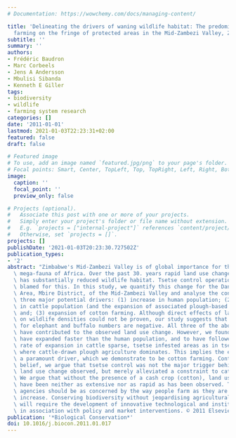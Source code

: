 ```yaml
---
# Documentation: https://wowchemy.com/docs/managing-content/

title: 'Delineating the drivers of waning wildlife habitat: The predominance of cotton
  farming on the fringe of protected areas in the Mid-Zambezi Valley, Zimbabwe'
subtitle: ''
summary: ''
authors:
- Frédéric Baudron
- Marc Corbeels
- Jens A Andersson
- Mbulisi Sibanda
- Kenneth E Giller
tags:
- biodiversity
- wildlife
- farming system research
categories: []
date: '2011-01-01'
lastmod: 2021-01-03T22:23:31+02:00
featured: false
draft: false

# Featured image
# To use, add an image named `featured.jpg/png` to your page's folder.
# Focal points: Smart, Center, TopLeft, Top, TopRight, Left, Right, BottomLeft, Bottom, BottomRight.
image:
  caption: ''
  focal_point: ''
  preview_only: false

# Projects (optional).
#   Associate this post with one or more of your projects.
#   Simply enter your project's folder or file name without extension.
#   E.g. `projects = ["internal-project"]` references `content/project/deep-learning/index.md`.
#   Otherwise, set `projects = []`.
projects: []
publishDate: '2021-01-03T20:23:30.727502Z'
publication_types:
- '2'
abstract: "Zimbabwe's Mid-Zambezi Valley is of global importance for the emblematic\
  \ mega-fauna of Africa. Over the past 30. years rapid land use change in this area\
  \ has substantially reduced wildlife habitat. Tsetse control operations are often\
  \ blamed for this. In this study, we quantify this change for the Dande Communal\
  \ Area, Mbire District, of the Mid-Zambezi Valley and analyse the contribution of\
  \ three major potential drivers: (1) increase in human population; (2) increase\
  \ in cattle population (and the expansion of associated plough-based agriculture),\
  \ and; (3) expansion of cotton farming. Although direct effects of land use change\
  \ on wildlife densities could not be proven, our study suggests that the consequences\
  \ for elephant and buffalo numbers are negative. All three of the above drivers\
  \ have contributed to the observed land use change. However, we found farmland to\
  \ have expanded faster than the human population, and to have followed a similar\
  \ rate of expansion in cattle sparse, tsetse infested areas as in tsetse free areas\
  \ where cattle-drawn plough agriculture dominates. This implies the existence of\
  \ a paramount driver, which we demonstrate to be cotton farming. Contrary to common\
  \ belief, we argue that tsetse control was not the major trigger behind the dramatic\
  \ land use change observed, but merely alleviated a constraint to cattle accumulation.\
  \ We argue that without the presence of a cash crop (cotton), land use change would\
  \ have been neither as extensive nor as rapid as has been observed. Therefore, conservation\
  \ agencies should be as concerned by the way people farm as they are by population\
  \ increase. Conserving biodiversity without jeopardising agricultural production\
  \ will require the development of innovative technological and institutional options\
  \ in association with policy and market interventions. © 2011 Elsevier Ltd."
publication: '*Biological Conservation*'
doi: 10.1016/j.biocon.2011.01.017
---
```

